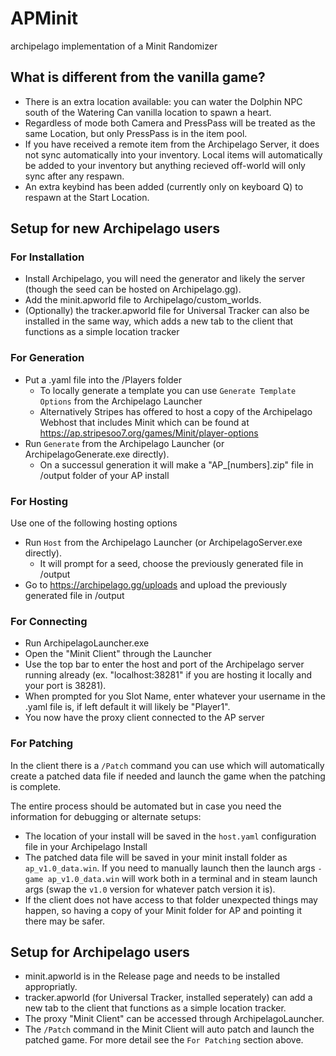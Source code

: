 # APMinit
archipelago implementation of a Minit Randomizer

## What is different from the vanilla game?

* There is an extra location available: you can water the Dolphin NPC south of the Watering Can vanilla location
  to spawn a heart.
* Regardless of mode both Camera and PressPass will be treated as the same Location,
  but only PressPass is in the item pool.
* If you have received a remote item from the Archipelago Server, it does not sync automatically into your inventory.
  Local items will automatically be added to your inventory but anything recieved off-world will only sync
  after any respawn.
* An extra keybind has been added (currently only on keyboard Q) to respawn at the Start Location.

## Setup for new Archipelago users

### For Installation
* Install Archipelago, you will need the generator and likely the server
  (though the seed can be hosted on Archipelago.gg).
* Add the minit.apworld file to Archipelago/custom_worlds.
* (Optionally) the tracker.apworld file for Universal Tracker can also be installed in the same way,
  which adds a new tab to the client that functions as a simple location tracker

### For Generation
* Put a .yaml file into the /Players folder
    * To locally generate a template you can use `Generate Template Options` from the Archipelago Launcher
    * Alternatively Stripes has offered to host a copy of the Archipelago Webhost that includes Minit
      which can be found at https://ap.stripesoo7.org/games/Minit/player-options
* Run `Generate` from the Archipelago Launcher (or ArchipelagoGenerate.exe directly).
    * On a successul generation it will make a "AP_[numbers].zip" file in /output folder of your AP install

### For Hosting
Use one of the following hosting options
* Run `Host` from the Archipelago Launcher (or ArchipelagoServer.exe directly).
    * It will prompt for a seed, choose the previously generated file in /output
* Go to https://archipelago.gg/uploads and upload the previously generated file in /output


### For Connecting
* Run ArchipelagoLauncher.exe
* Open the "Minit Client" through the Launcher
* Use the top bar to enter the host and port of the Archipelago server running already
  (ex. "localhost:38281" if you are hosting it locally and your port is 38281).
* When prompted for you Slot Name, enter whatever your username in the .yaml file is,
  if left default it will likely be "Player1".
* You now have the proxy client connected to the AP server

### For Patching
In the client there is a `/Patch` command you can use which will automatically create a patched data file
if needed and launch the game when the patching is complete.

The entire process should be automated but in case you need the information for debugging or alternate setups:
* The location of your install will be saved in the `host.yaml` configuration file in your Archipelago Install
* The patched data file will be saved in your minit install folder as `ap_v1.0_data.win`. If you need to manually
  launch then the launch args `-game ap_v1.0_data.win` will work both in a terminal and in steam launch args
  (swap the `v1.0` version for whatever patch version it is).
* If the client does not have access to that folder unexpected things may happen, so having a copy of your Minit folder
  for AP and pointing it there may be safer.

## Setup for Archipelago users

* minit.apworld is in the Release page and needs to be installed appropriatly.
* tracker.apworld (for Universal Tracker, installed seperately) can add a new tab to the client that functions as
  a simple location tracker.
* The proxy "Minit Client" can be accessed through ArchipelagoLauncher.
* The `/Patch` command in the Minit Client will auto patch and launch the patched game.
  For more detail see the `For Patching` section above.
